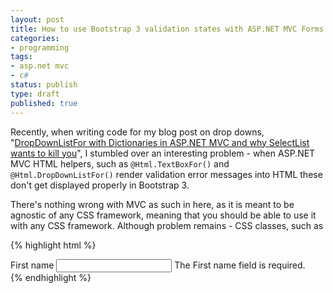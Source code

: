 ```yaml
---
layout: post
title: How to use Bootstrap 3 validation states with ASP.NET MVC Forms
categories:
- programming
tags:
- asp.net mvc
- c#
status: publish
type: draft
published: true
---
```

Recently, when writing code for my blog post on drop downs, "[DropDownListFor with Dictionaries in ASP.NET MVC and why SelectList wants to kill you][1]", I stumbled over an interesting problem - when ASP.NET MVC HTML helpers, such as `@Html.TextBoxFor()` and `@Html.DropDownListFor()` render validation error messages into HTML these don't get displayed properly in Bootstrap 3.

There's nothing wrong with MVC as such in here, as it is meant to be agnostic of any CSS framework, meaning that you should be able to use it with any CSS framework. Although problem remains - CSS classes, such as

{% highlight html %}
<div class="form-group">
    <label for="FirstName">First name</label>
    <input class="input-validation-error form-control" data-val="true" data-val-required="The First name field is required." id="FirstName" name="FirstName" type="text" value="">
    <span class="field-validation-error" data-valmsg-for="FirstName" data-valmsg-replace="true">The First name field is required.</span>
</div>
{% endhighlight %}

[1]:http://nimblegecko.com/dropdownlistfor-with-dictionaries-in-ASP-NET-MVC-and-why-SelectList-wants-to-kill-you/
